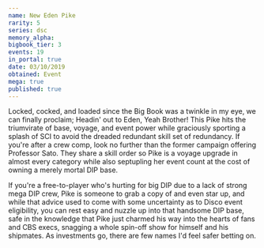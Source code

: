 ```yaml
---
name: New Eden Pike
rarity: 5
series: dsc
memory_alpha:
bigbook_tier: 3
events: 19
in_portal: true
date: 03/10/2019
obtained: Event
mega: true
published: true
---
```


Locked, cocked, and loaded since the Big Book was a twinkle in my eye, we can finally proclaim; Headin' out to Eden, Yeah Brother! This Pike hits the triumvirate of base, voyage, and event power while graciously sporting a splash of SCI to avoid the dreaded redundant skill set of redundancy. If you're after a crew comp, look no further than the former campaign offering Professor Sato. They share a skill order so Pike is a voyage upgrade in almost every category while also septupling her event count at the cost of owning a merely mortal DIP base.

If you're a free-to-player who's hurting for big DIP due to a lack of strong mega DIP crew, Pike is someone to grab a copy of and even star up, and while that advice used to come with some uncertainty as to Disco event eligibility, you can rest easy and nuzzle up into that handsome DIP base, safe in the knowledge that Pike just charmed his way into the hearts of fans and CBS execs, snagging a whole spin-off show for himself and his shipmates. As investments go, there are few names I'd feel safer betting on.
